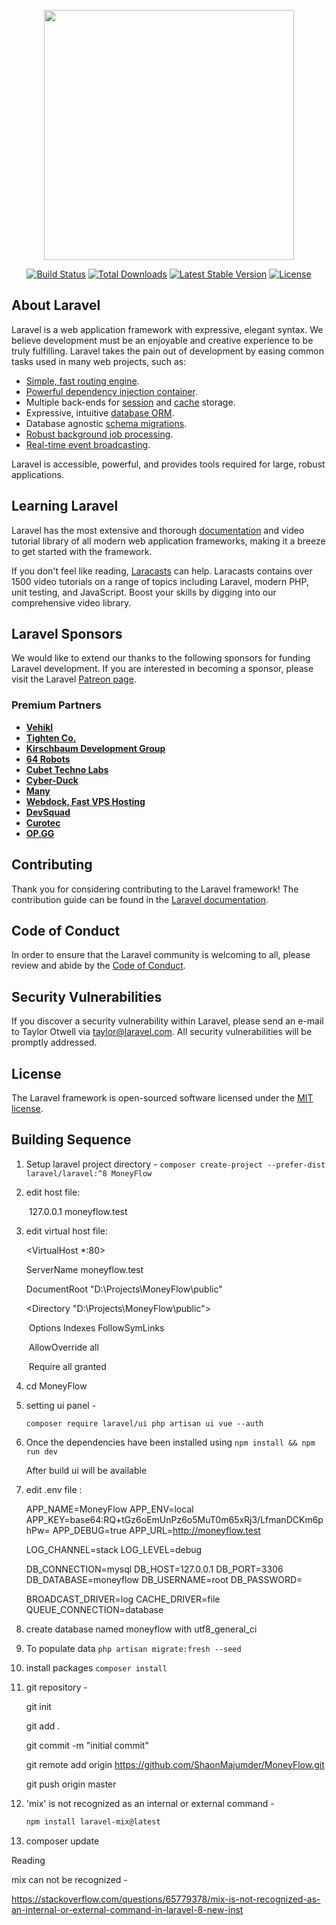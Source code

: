 <p align="center"><a href="https://laravel.com" target="_blank"><img src="https://raw.githubusercontent.com/laravel/art/master/logo-lockup/5%20SVG/2%20CMYK/1%20Full%20Color/laravel-logolockup-cmyk-red.svg" width="400"></a></p>

<p align="center">
<a href="https://travis-ci.org/laravel/framework"><img src="https://travis-ci.org/laravel/framework.svg" alt="Build Status"></a>
<a href="https://packagist.org/packages/laravel/framework"><img src="https://img.shields.io/packagist/dt/laravel/framework" alt="Total Downloads"></a>
<a href="https://packagist.org/packages/laravel/framework"><img src="https://img.shields.io/packagist/v/laravel/framework" alt="Latest Stable Version"></a>
<a href="https://packagist.org/packages/laravel/framework"><img src="https://img.shields.io/packagist/l/laravel/framework" alt="License"></a>
</p>

## About Laravel

Laravel is a web application framework with expressive, elegant syntax. We believe development must be an enjoyable and creative experience to be truly fulfilling. Laravel takes the pain out of development by easing common tasks used in many web projects, such as:

- [Simple, fast routing engine](https://laravel.com/docs/routing).
- [Powerful dependency injection container](https://laravel.com/docs/container).
- Multiple back-ends for [session](https://laravel.com/docs/session) and [cache](https://laravel.com/docs/cache) storage.
- Expressive, intuitive [database ORM](https://laravel.com/docs/eloquent).
- Database agnostic [schema migrations](https://laravel.com/docs/migrations).
- [Robust background job processing](https://laravel.com/docs/queues).
- [Real-time event broadcasting](https://laravel.com/docs/broadcasting).

Laravel is accessible, powerful, and provides tools required for large, robust applications.

## Learning Laravel

Laravel has the most extensive and thorough [documentation](https://laravel.com/docs) and video tutorial library of all modern web application frameworks, making it a breeze to get started with the framework.

If you don't feel like reading, [Laracasts](https://laracasts.com) can help. Laracasts contains over 1500 video tutorials on a range of topics including Laravel, modern PHP, unit testing, and JavaScript. Boost your skills by digging into our comprehensive video library.

## Laravel Sponsors

We would like to extend our thanks to the following sponsors for funding Laravel development. If you are interested in becoming a sponsor, please visit the Laravel [Patreon page](https://patreon.com/taylorotwell).

### Premium Partners

- **[Vehikl](https://vehikl.com/)**
- **[Tighten Co.](https://tighten.co)**
- **[Kirschbaum Development Group](https://kirschbaumdevelopment.com)**
- **[64 Robots](https://64robots.com)**
- **[Cubet Techno Labs](https://cubettech.com)**
- **[Cyber-Duck](https://cyber-duck.co.uk)**
- **[Many](https://www.many.co.uk)**
- **[Webdock, Fast VPS Hosting](https://www.webdock.io/en)**
- **[DevSquad](https://devsquad.com)**
- **[Curotec](https://www.curotec.com/)**
- **[OP.GG](https://op.gg)**

## Contributing

Thank you for considering contributing to the Laravel framework! The contribution guide can be found in the [Laravel documentation](https://laravel.com/docs/contributions).

## Code of Conduct

In order to ensure that the Laravel community is welcoming to all, please review and abide by the [Code of Conduct](https://laravel.com/docs/contributions#code-of-conduct).

## Security Vulnerabilities

If you discover a security vulnerability within Laravel, please send an e-mail to Taylor Otwell via [taylor@laravel.com](mailto:taylor@laravel.com). All security vulnerabilities will be promptly addressed.

## License

The Laravel framework is open-sourced software licensed under the [MIT license](https://opensource.org/licenses/MIT).

## Building Sequence

1. Setup laravel project directory - `composer create-project --prefer-dist laravel/laravel:^8 MoneyFlow`

2. edit host file:

   ​	127.0.0.1       moneyflow.test

3. edit virtual host file:

   <VirtualHost *:80>

     ServerName moneyflow.test

     DocumentRoot "D:\Projects\MoneyFlow\public"

     <Directory "D:\Projects\MoneyFlow\public">

   ​    Options Indexes FollowSymLinks

   ​    AllowOverride all

   ​    Require all granted

     </Directory>

   </VirtualHost>

4. cd MoneyFlow

5. setting ui panel -

   ``composer require laravel/ui
   php artisan ui vue --auth``

6. Once the dependencies have been installed using `npm install && npm run dev`

   After build ui will be available

7. edit .env file :

   APP_NAME=MoneyFlow
   APP_ENV=local
   APP_KEY=base64:RQ+tGz6oEmUnPz6o5MuT0m65xRj3/LfmanDCKm6phPw=
   APP_DEBUG=true
   APP_URL=http://moneyflow.test

   LOG_CHANNEL=stack
   LOG_LEVEL=debug

   DB_CONNECTION=mysql
   DB_HOST=127.0.0.1
   DB_PORT=3306
   DB_DATABASE=moneyflow
   DB_USERNAME=root
   DB_PASSWORD=

   BROADCAST_DRIVER=log
   CACHE_DRIVER=file
   QUEUE_CONNECTION=database

8. create database named moneyflow with utf8_general_ci

9. To populate data `php artisan migrate:fresh --seed`

10. install packages `composer install`

11. git repository -

    git init

    git add .

    git commit -m "initial commit"

    git remote add origin https://github.com/ShaonMajumder/MoneyFlow.git

    git push origin master

12. 'mix' is not recognized as an internal or external command -

    ```bash
    npm install laravel-mix@latest
    ```

13. composer update

Reading

mix can not be recognized -

https://stackoverflow.com/questions/65779378/mix-is-not-recognized-as-an-internal-or-external-command-in-laravel-8-new-inst

